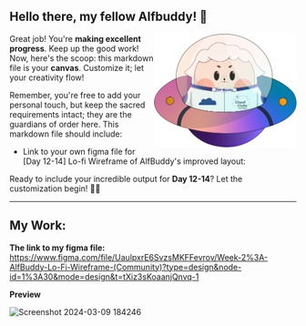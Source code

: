 ## Hello there, my fellow Alfbuddy! 💖

<img align="right" width="250px" src="../../assets/alf/alf-ufo.png">

Great job! You're **making excellent progress**. Keep up the good work! Now, here's the scoop: this markdown file is your **canvas**. Customize it; let your creativity flow!

Remember, you're free to add your personal touch, but keep the sacred requirements intact; they are the guardians of order here. This markdown file should include:
- Link to your own figma file for [Day 12-14] Lo-fi Wireframe of AlfBuddy's improved layout:


Ready to include your incredible output for **Day 12-14**? Let the customization begin! 🚀✨

<!-- You may now delete and modify the content of this file -->

-------
## My Work:

**The link to my figma file:** https://www.figma.com/file/UaulpxrE6SvzsMKFFevrov/Week-2%3A-AlfBuddy-Lo-Fi-Wireframe-(Community)?type=design&node-id=1%3A30&mode=design&t=tXiz3sKoaanjQnvq-1

**Preview**

![Screenshot 2024-03-09 184246](https://github.com/MariahannaV/AWSCC-CodeQuest-UI-UX/assets/150335469/28406c87-4c61-458f-93ee-b4ab700f47bc)


